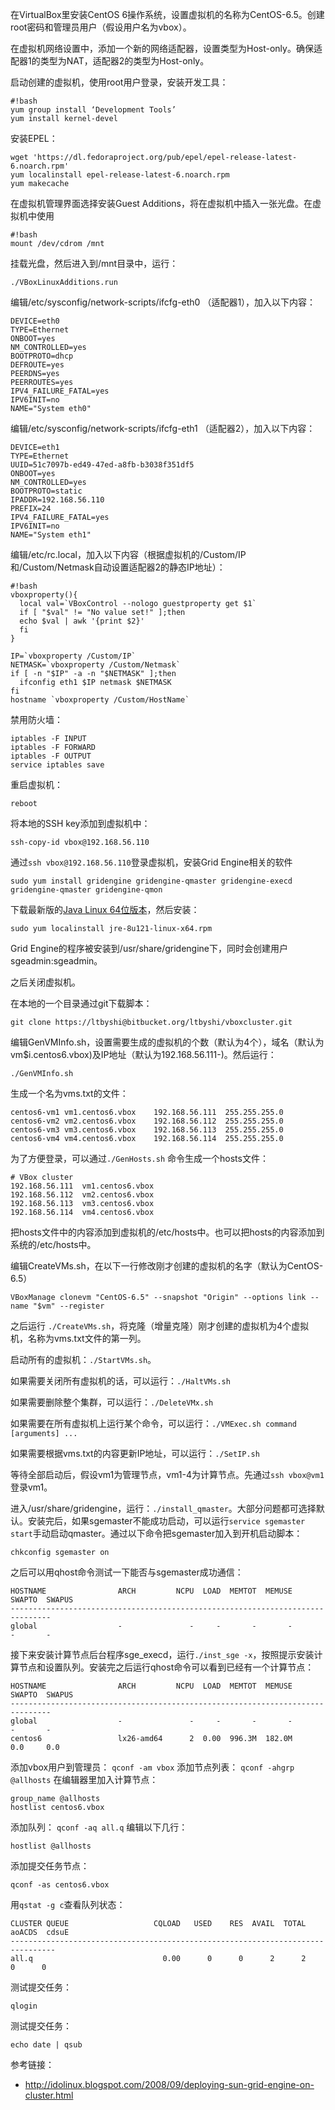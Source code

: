 在VirtualBox里安装CentOS 6操作系统，设置虚拟机的名称为CentOS-6.5。创建root密码和管理员用户（假设用户名为vbox）。

在虚拟机网络设置中，添加一个新的网络适配器，设置类型为Host-only。确保适配器1的类型为NAT，适配器2的类型为Host-only。

启动创建的虚拟机，使用root用户登录，安装开发工具：
```
#!bash
yum group install ‘Development Tools’
yum install kernel-devel
```
安装EPEL：
```
wget 'https://dl.fedoraproject.org/pub/epel/epel-release-latest-6.noarch.rpm'
yum localinstall epel-release-latest-6.noarch.rpm
yum makecache
```
在虚拟机管理界面选择安装Guest Additions，将在虚拟机中插入一张光盘。在虚拟机中使用
```
#!bash
mount /dev/cdrom /mnt
```
挂载光盘，然后进入到/mnt目录中，运行：
```
./VBoxLinuxAdditions.run
```
编辑/etc/sysconfig/network-scripts/ifcfg-eth0 （适配器1），加入以下内容：
```
DEVICE=eth0
TYPE=Ethernet
ONBOOT=yes
NM_CONTROLLED=yes
BOOTPROTO=dhcp
DEFROUTE=yes
PEERDNS=yes
PEERROUTES=yes
IPV4_FAILURE_FATAL=yes
IPV6INIT=no
NAME="System eth0"
```
编辑/etc/sysconfig/network-scripts/ifcfg-eth1 （适配器2），加入以下内容：
```
DEVICE=eth1
TYPE=Ethernet
UUID=51c7097b-ed49-47ed-a8fb-b3038f351df5
ONBOOT=yes
NM_CONTROLLED=yes
BOOTPROTO=static
IPADDR=192.168.56.110
PREFIX=24
IPV4_FAILURE_FATAL=yes
IPV6INIT=no
NAME="System eth1"
```
编辑/etc/rc.local，加入以下内容（根据虚拟机的/Custom/IP和/Custom/Netmask自动设置适配器2的静态IP地址）：
```
#!bash
vboxproperty(){
  local val=`VBoxControl --nologo guestproperty get $1`
  if [ "$val" != "No value set!" ];then
  echo $val | awk '{print $2}'
  fi
}

IP=`vboxproperty /Custom/IP`
NETMASK=`vboxproperty /Custom/Netmask`
if [ -n "$IP" -a -n "$NETMASK" ];then
  ifconfig eth1 $IP netmask $NETMASK
fi
hostname `vboxproperty /Custom/HostName`
```
禁用防火墙：
```
iptables -F INPUT
iptables -F FORWARD
iptables -F OUTPUT
service iptables save
```
重启虚拟机：
```
reboot
```
将本地的SSH key添加到虚拟机中：
```
ssh-copy-id vbox@192.168.56.110
```
通过```ssh vbox@192.168.56.110```登录虚拟机，安装Grid Engine相关的软件
```
sudo yum install gridengine gridengine-qmaster gridengine-execd gridengine-qmaster gridengine-qmon
```
下载最新版的[Java Linux 64位版本](https://www.java.com/en/download/manual.jsp)，然后安装：
```
sudo yum localinstall jre-8u121-linux-x64.rpm
```

Grid Engine的程序被安装到/usr/share/gridengine下，同时会创建用户sgeadmin:sgeadmin。

之后关闭虚拟机。

在本地的一个目录通过git下载脚本：
```
git clone https://ltbyshi@bitbucket.org/ltbyshi/vboxcluster.git
```
编辑GenVMInfo.sh，设置需要生成的虚拟机的个数（默认为4个），域名（默认为vm$i.centos6.vbox)及IP地址（默认为192.168.56.111-)。然后运行：
```
./GenVMInfo.sh
```
生成一个名为vms.txt的文件：
```
centos6-vm1	vm1.centos6.vbox	192.168.56.111	255.255.255.0
centos6-vm2	vm2.centos6.vbox	192.168.56.112	255.255.255.0
centos6-vm3	vm3.centos6.vbox	192.168.56.113	255.255.255.0
centos6-vm4	vm4.centos6.vbox	192.168.56.114	255.255.255.0
```
为了方便登录，可以通过```./GenHosts.sh``` 命令生成一个hosts文件：
```
# VBox cluster
192.168.56.111	vm1.centos6.vbox
192.168.56.112	vm2.centos6.vbox
192.168.56.113	vm3.centos6.vbox
192.168.56.114	vm4.centos6.vbox
```
把hosts文件中的内容添加到虚拟机的/etc/hosts中。也可以把hosts的内容添加到系统的/etc/hosts中。

编辑CreateVMs.sh，在以下一行修改刚才创建的虚拟机的名字（默认为CentOS-6.5）
```
VBoxManage clonevm "CentOS-6.5" --snapshot "Origin" --options link --name "$vm" --register
```
之后运行 ```./CreateVMs.sh```，将克隆（增量克隆）刚才创建的虚拟机为4个虚拟机，名称为vms.txt文件的第一列。

启动所有的虚拟机：```./StartVMs.sh```。

如果需要关闭所有虚拟机的话，可以运行：```./HaltVMs.sh```

如果需要删除整个集群，可以运行：```./DeleteVMx.sh```

如果需要在所有虚拟机上运行某个命令，可以运行：```./VMExec.sh command [arguments] ...```

如果需要根据vms.txt的内容更新IP地址，可以运行：```./SetIP.sh```

等待全部启动后，假设vm1为管理节点，vm1-4为计算节点。先通过```ssh vbox@vm1```登录vm1。

进入/usr/share/gridengine，运行：```./install_qmaster```。大部分问题都可选择默认。安装完后，如果sgemaster不能成功启动，可以运行```service sgemaster start```手动启动qmaster。通过以下命令把sgemaster加入到开机启动脚本：
```
chkconfig sgemaster on
```
之后可以用qhost命令测试一下能否与sgemaster成功通信：
```
HOSTNAME                ARCH         NCPU  LOAD  MEMTOT  MEMUSE  SWAPTO  SWAPUS
-------------------------------------------------------------------------------
global                  -               -     -       -       -       -       -
```
接下来安装计算节点后台程序sge_execd，运行```./inst_sge -x```，按照提示安装计算节点和设置队列。安装完之后运行qhost命令可以看到已经有一个计算节点：
```
HOSTNAME                ARCH         NCPU  LOAD  MEMTOT  MEMUSE  SWAPTO  SWAPUS
-------------------------------------------------------------------------------
global                  -               -     -       -       -       -       -
centos6                 lx26-amd64      2  0.00  996.3M  182.0M     0.0     0.0
```
添加vbox用户到管理员：
```qconf -am vbox```
添加节点列表：
```qconf -ahgrp @allhosts```
在编辑器里加入计算节点：
```
group_name @allhosts
hostlist centos6.vbox
```
添加队列：
```qconf -aq all.q```
编辑以下几行：
```
hostlist @allhosts
```
添加提交任务节点：
```
qconf -as centos6.vbox
```
用```qstat -g c```查看队列状态：
```
CLUSTER QUEUE                   CQLOAD   USED    RES  AVAIL  TOTAL aoACDS  cdsuE
--------------------------------------------------------------------------------
all.q                             0.00      0      0      2      2      0      0
```
测试提交任务：
```
qlogin
```
测试提交任务：
```
echo date | qsub
```


参考链接：

* http://idolinux.blogspot.com/2008/09/deploying-sun-grid-engine-on-cluster.html
